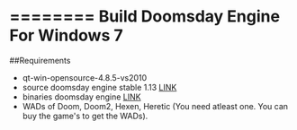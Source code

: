 ========
Build Doomsday Engine For Windows 7
========

##Requirements
* qt-win-opensource-4.8.5-vs2010
* source doomsday engine stable 1.13 [LINK](https://github.com/skyjake/Doomsday-Engine/tree/stable-1.13)
* binaries doomsday engine [LINK](http://dengine.net/windows)
* WADs of Doom, Doom2, Hexen, Heretic (You need atleast one. You can buy the game's to get the WADs).
